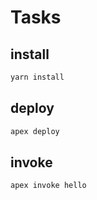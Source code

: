 # Tasks

## install

```bash
yarn install
```

## deploy

```bash
apex deploy
```

## invoke

```bash
apex invoke hello
```

